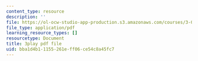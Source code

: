 ```yaml
---
content_type: resource
description: ''
file: https://ol-ocw-studio-app-production.s3.amazonaws.com/courses/3-091sc-introduction-to-solid-state-chemistry-fall-2010/bba1d4b11155261eff06ce54c8a45fc7_StY_01uUFSY.pdf
file_type: application/pdf
learning_resource_types: []
resourcetype: Document
title: 3play pdf file
uid: bba1d4b1-1155-261e-ff06-ce54c8a45fc7
---
```


